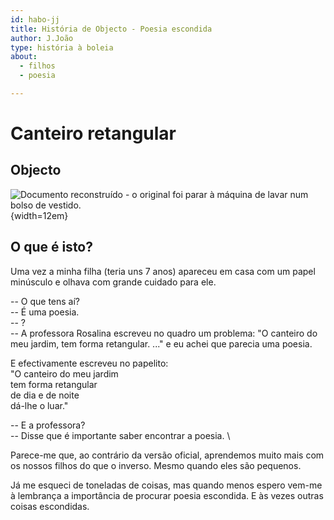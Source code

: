 ```yaml
---
id: habo-jj
title: História de Objecto - Poesia escondida
author: J.João
type: história à boleia
about:
  - filhos
  - poesia

---
```



# Canteiro retangular

## Objecto 

![Documento reconstruído - o original foi parar à máquina de lavar num bolso de vestido.](habo-jj-poesia.png){width=12em}

## O que é isto?

Uma vez a minha filha (teria uns 7 anos) apareceu em casa com um
papel minúsculo e olhava com grande cuidado para ele.


-- O que tens aí? \
-- É uma poesia.  \
-- ? \
-- A professora Rosalina escreveu no quadro um problema:
"O canteiro do meu jardim, tem forma retangular. ..."
e eu achei que parecia uma poesia.

E efectivamente escreveu no papelito:\
"O canteiro do meu jardim \
tem forma retangular \
de dia e de noite \
dá-lhe o luar."

-- E a professora? \
-- Disse que é importante saber encontrar a poesia. \

Parece-me que, ao contrário da versão oficial, aprendemos muito mais 
com os nossos filhos do que o inverso. Mesmo quando eles são pequenos.

Já me esqueci de toneladas de coisas,
mas quando menos espero vem-me à lembrança a importância 
de procurar poesia escondida. E às vezes outras coisas 
escondidas.

